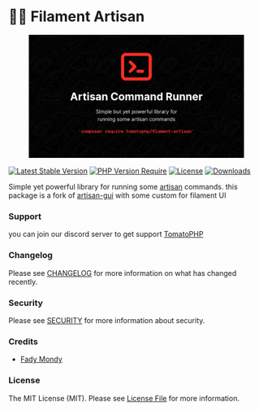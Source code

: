 # 👨‍💻 Filament Artisan



<figure><img src="../../.gitbook/assets/3x1io-tomato-artisan.jpg" alt=""><figcaption></figcaption></figure>

[![Latest Stable Version](https://camo.githubusercontent.com/3d6d5155b95db2c97ee87fade4191fb8da62343b2c731b15e6e059ed56276e60/68747470733a2f2f706f7365722e707567782e6f72672f746f6d61746f7068702f66696c616d656e742d6172746973616e2f76657273696f6e2e737667)](https://packagist.org/packages/tomatophp/filament-artisan) [![PHP Version Require](https://camo.githubusercontent.com/a870b12b9fb4c5cd3f72ad61572f8f016a3f144f09765e0c16abe34774e51a2a/687474703a2f2f706f7365722e707567782e6f72672f746f6d61746f7068702f66696c616d656e742d6172746973616e2f726571756972652f706870)](https://packagist.org/packages/tomatophp/filament-artisan) [![License](https://camo.githubusercontent.com/db46d0b9d36abdef6111e6cccf050d17cbca572887ad5314cdd8f34939bd17fb/68747470733a2f2f706f7365722e707567782e6f72672f746f6d61746f7068702f66696c616d656e742d6172746973616e2f6c6963656e73652e737667)](https://packagist.org/packages/tomatophp/filament-artisan) [![Downloads](https://camo.githubusercontent.com/1404ba871b66731f40436b2cc118a33668a0a5e3fe99c392f5c9b08bebdfcc7d/68747470733a2f2f706f7365722e707567782e6f72672f746f6d61746f7068702f66696c616d656e742d6172746973616e2f642f746f74616c2e737667)](https://packagist.org/packages/tomatophp/filament-artisan)

Simple yet powerful library for running some [artisan](https://laravel.com/docs/8.x/artisan) commands. this package is a fork of [artisan-gui](https://github.com/infureal/artisan-gui) with some custom for filament UI

### Support

you can join our discord server to get support [TomatoPHP](https://discord.gg/Xqmt35Uh)

### Changelog

Please see [CHANGELOG](https://github.com/tomatophp/filament-artisan/blob/master/CHANGELOG.md) for more information on what has changed recently.

### Security

Please see [SECURITY](https://github.com/tomatophp/filament-artisan/blob/master/SECURITY.md) for more information about security.

### Credits

* [Fady Mondy](mailto:info@3x1.io)

### License

The MIT License (MIT). Please see [License File](https://github.com/tomatophp/filament-artisan/blob/master/LICENSE.md) for more information.
